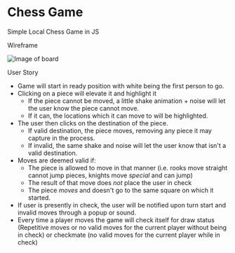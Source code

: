 # Chess Game
Simple Local Chess Game in JS

Wireframe

![Image of board](https://s3.amazonaws.com/assets.mockflow.com/app/wireframepro/company/C6909a6cb620e4cf48a2d195b85c8d8c6/projects/M68a9a23e4f63c3289487cc64dd624f041588977483649/pages/c0042029f2ac40e6b0b15e1d33b1640e/image/c0042029f2ac40e6b0b15e1d33b1640e.png)

User Story

- Game will start in ready position with white being the first person to go.
- Clicking on a piece will elevate it and highlight it
  - If the piece cannot be moved, a little shake animation + noise will let the user know the piece cannot move.
  - If it can, the locations which it can move to will be highlighted.
- The user then clicks on the destination of the piece.
  - If valid destination, the piece moves, removing any piece it may capture in the process.
  - If invalid, the same shake and noise will let the user know that isn't a valid destination.
- Moves are deemed valid if:
  - The piece is allowed to move in that manner (i.e. rooks move straight cannot jump pieces, knights move *special* and can jump)
  - The result of that move does *not* place the user in check
  - The piece *moves* and doesn't go to the same square on which it started.
- If user is presently in check, the user will be notified upon turn start and invalid moves through a popup or sound.
- Every time a player moves the game will check itself for draw status (Repetitive moves or no valid moves for the current player without being in check) or checkmate (no valid moves for the current player while in check)
